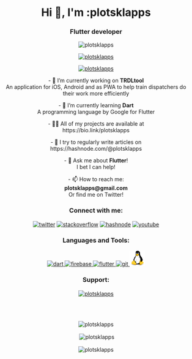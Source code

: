 <h1 align="center">Hi 👋, I'm :plotsklapps</h1>
<h3 align="center">Flutter developer</h3>

<p align="center"> <img src="https://komarev.com/ghpvc/?username=plotsklapps&label=Profile%20views&color=0e75b6&style=flat" alt="plotsklapps" /> </p>

<p align="center"> <a href="https://github.com/ryo-ma/github-profile-trophy"><img src="https://github-profile-trophy.vercel.app/?username=plotsklapps" alt="plotsklapps" /></a> </p>

<p align="center"> <a href="https://twitter.com/plotsklapps" target="blank"><img src="https://img.shields.io/twitter/follow/plotsklapps?logo=twitter&style=for-the-badge" alt="plotsklapps" /></a> </p>

<p align="center">- 🔭 I’m currently working on <strong>TRDLtool</strong><br>An application for iOS, Android and as PWA to help train dispatchers do their work more efficiently</p>

<p align="center">- 🌱 I’m currently learning <strong>Dart</strong><br>A programming language by Google for Flutter</p>

<p align="center">- 👨‍💻 All of my projects are available at<br>https://bio.link/plotsklapps</p>

<p align="center">- 📝 I try to regularly write articles on<br>https://hashnode.com/@plotsklapps</p>

<p align="center">- 💬 Ask me about <strong>Flutter</strong>!<br>I bet I can help!</p>

<p align="center">- 📫 How to reach me:<br><strong>plotsklapps@gmail.com</strong><br>Or find me on Twitter!</p>

<h3 align="center">Connect with me:</h3>
<p align="center">
<a href="https://twitter.com/plotsklapps" target="blank"><img align="center" src="https://raw.githubusercontent.com/rahuldkjain/github-profile-readme-generator/master/src/images/icons/Social/twitter.svg" alt="twitter" height="30" width="40" /></a>
<a href="https://stackoverflow.com/users/plotsklapps" target="blank"><img align="center" src="https://raw.githubusercontent.com/rahuldkjain/github-profile-readme-generator/master/src/images/icons/Social/stack-overflow.svg" alt="stackoverflow" height="30" width="40" /></a>
<a href="https://hashnode.com/@plotsklapps" target="blank"><img align="center" src="https://seeklogo.com/images/H/hashnode-logo-B114767E70-seeklogo.com.png" alt="hashnode" height="30" width="40" /></a>
<a href="https://www.youtube.com/c/plotsklapps" target="blank"><img align="center" src="https://raw.githubusercontent.com/rahuldkjain/github-profile-readme-generator/master/src/images/icons/Social/youtube.svg" alt="youtube" height="30" width="40" /></a>
</p>

<h3 align="center">Languages and Tools:</h3>
<p align="center"> <a href="https://dart.dev" target="_blank" rel="noreferrer"> <img src="https://www.vectorlogo.zone/logos/dartlang/dartlang-icon.svg" alt="dart" width="40" height="40"/> </a> <a href="https://firebase.google.com/" target="_blank" rel="noreferrer"> <img src="https://www.vectorlogo.zone/logos/firebase/firebase-icon.svg" alt="firebase" width="40" height="40"/> </a> <a href="https://flutter.dev" target="_blank" rel="noreferrer"> <img src="https://www.vectorlogo.zone/logos/flutterio/flutterio-icon.svg" alt="flutter" width="40" height="40"/> </a> <a href="https://git-scm.com/" target="_blank" rel="noreferrer"> <img src="https://www.vectorlogo.zone/logos/git-scm/git-scm-icon.svg" alt="git" width="40" height="40"/> </a> <a href="https://www.linux.org/" target="_blank" rel="noreferrer"> <img src="https://raw.githubusercontent.com/devicons/devicon/master/icons/linux/linux-original.svg" alt="linux" width="40" height="40"/> </a> </p>

<h3 align="center">Support:</h3>
<p align="center"><a href="https://www.buymeacoffee.com/plotsklapps"> <img align="center" src="https://cdn.buymeacoffee.com/buttons/v2/default-yellow.png" height="50" width="210" alt="plotsklapps" /></a></p><br><br>

<p align="center"><img align="center" src="https://github-readme-stats.vercel.app/api/top-langs?username=plotsklapps&show_icons=true&locale=en&layout=compact" alt="plotsklapps" /></p>

<p align="center">&nbsp;<img align="center" src="https://github-readme-stats.vercel.app/api?username=plotsklapps&show_icons=true&locale=en" alt="plotsklapps" /></p>

<p align="center"><img align="center" src="https://github-readme-streak-stats.herokuapp.com/?user=plotsklapps&" alt="plotsklapps" /></p>
